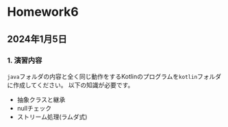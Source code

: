 # Homework6

## 2024年1月5日

### 1. 演習内容
`java`フォルダの内容と全く同じ動作をするKotlinのプログラムを`kotlin`フォルダに作成してください。
以下の知識が必要です。
- 抽象クラスと継承
- nullチェック
- ストリーム処理(ラムダ式)